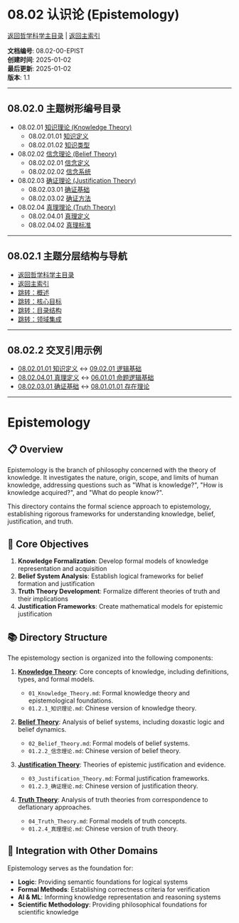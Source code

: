 # 08.02 认识论 (Epistemology)

[返回哲学科学主目录](../README.md) | [返回主索引](../../00_Master_Index/00_主索引-形式科学体系.md)

**文档编号**: 08.02-00-EPIST  
**创建时间**: 2025-01-02  
**最后更新**: 2025-01-02  
**版本**: 1.1

---

## 08.02.0 主题树形编号目录

- 08.02.01 [知识理论 (Knowledge Theory)](./01_Knowledge/)
  - 08.02.01.01 [知识定义](./01_Knowledge/01_Knowledge_Theory.md)
  - 08.02.01.02 [知识类型](./01_Knowledge/01.2.1_知识理论.md)
- 08.02.02 [信念理论 (Belief Theory)](./02_Belief/)
  - 08.02.02.01 [信念定义](./02_Belief/02_Belief_Theory.md)
  - 08.02.02.02 [信念系统](./02_Belief/01.2.2_信念理论.md)
- 08.02.03 [确证理论 (Justification Theory)](./03_Justification/)
  - 08.02.03.01 [确证基础](./03_Justification/03_Justification_Theory.md)
  - 08.02.03.02 [确证方法](./03_Justification/01.2.3_确证理论.md)
- 08.02.04 [真理理论 (Truth Theory)](./04_Truth/)
  - 08.02.04.01 [真理定义](./04_Truth/04_Truth_Theory.md)
  - 08.02.04.02 [真理标准](./04_Truth/01.2.4_真理理论.md)

---

## 08.02.1 主题分层结构与导航

- [返回哲学科学主目录](../README.md)
- [返回主索引](../../00_Master_Index/00_主索引-形式科学体系.md)
- [跳转：概述](#-overview)
- [跳转：核心目标](#-core-objectives)
- [跳转：目录结构](#-directory-structure)
- [跳转：领域集成](#-integration-with-other-domains)

---

## 08.02.2 交叉引用示例

- [08.02.01.01 知识定义](./01_Knowledge/01_Knowledge_Theory.md) ↔ [09.02.01 逻辑基础](../../09_Mathematics/02_Logic/01_Logic_Foundation.md)
- [08.02.04.01 真理定义](./04_Truth/04_Truth_Theory.md) ↔ [06.01.01 命题逻辑基础](../../06_Logic_Theory/01_Propositional_Logic/01_Propositional_Logic.md)
- [08.02.03.01 确证基础](./03_Justification/03_Justification_Theory.md) ↔ [08.01.01.01 存在理论](../01_Metaphysics/Cross_Cutting_Concepts/01_Existence_Theory.md)

---

# Epistemology

## 📋 Overview

Epistemology is the branch of philosophy concerned with the theory of knowledge. It investigates the nature, origin, scope, and limits of human knowledge, addressing questions such as "What is knowledge?", "How is knowledge acquired?", and "What do people know?".

This directory contains the formal science approach to epistemology, establishing rigorous frameworks for understanding knowledge, belief, justification, and truth.

## 🎯 Core Objectives

1. **Knowledge Formalization**: Develop formal models of knowledge representation and acquisition
2. **Belief System Analysis**: Establish logical frameworks for belief formation and justification
3. **Truth Theory Development**: Formalize different theories of truth and their implications
4. **Justification Frameworks**: Create mathematical models for epistemic justification

## 📚 Directory Structure

The epistemology section is organized into the following components:

1. **[Knowledge Theory](./01_Knowledge/)**: Core concepts of knowledge, including definitions, types, and formal models.
   - `01_Knowledge_Theory.md`: Formal knowledge theory and epistemological foundations.
   - `01.2.1_知识理论.md`: Chinese version of knowledge theory.

2. **[Belief Theory](./02_Belief/)**: Analysis of belief systems, including doxastic logic and belief dynamics.
   - `02_Belief_Theory.md`: Formal models of belief systems.
   - `01.2.2_信念理论.md`: Chinese version of belief theory.

3. **[Justification Theory](./03_Justification/)**: Theories of epistemic justification and evidence.
   - `03_Justification_Theory.md`: Formal justification frameworks.
   - `01.2.3_确证理论.md`: Chinese version of justification theory.

4. **[Truth Theory](./04_Truth/)**: Analysis of truth theories from correspondence to deflationary approaches.
   - `04_Truth_Theory.md`: Formal models of truth concepts.
   - `01.2.4_真理理论.md`: Chinese version of truth theory.

## 🔄 Integration with Other Domains

Epistemology serves as the foundation for:

- **Logic**: Providing semantic foundations for logical systems
- **Formal Methods**: Establishing correctness criteria for verification
- **AI & ML**: Informing knowledge representation and reasoning systems
- **Scientific Methodology**: Providing philosophical foundations for scientific knowledge
